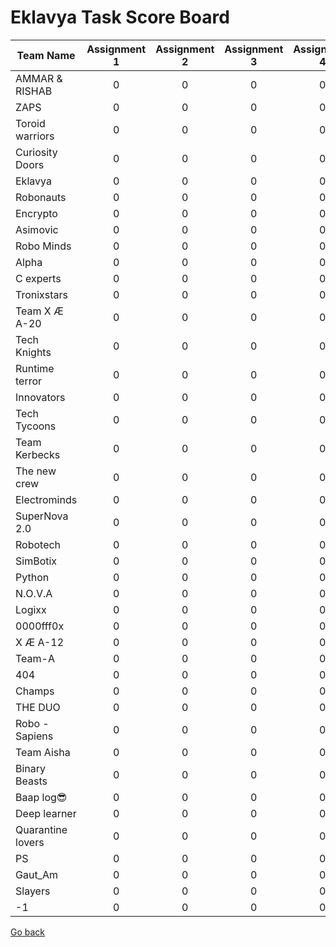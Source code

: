 # Eklavya Task Score Board

| Team Name         | Assignment 1 | Assignment 2 | Assignment 3 | Assignment 4 | Score |
|-------------------|:------------:|:------------:|:------------:|:------------:|:-----:|
| AMMAR & RISHAB    |  0           |  0           |  0           |  0           |  0    |
| ZAPS              |  0           |  0           |  0           |  0           |  0    |
| Toroid warriors   |  0           |  0           |  0           |  0           |  0    |
| Curiosity Doors   |  0           |  0           |  0           |  0           |  0    |
| Eklavya           |  0           |  0           |  0           |  0           |  0    |
| Robonauts         |  0           |  0           |  0           |  0           |  0    |
| Encrypto          |  0           |  0           |  0           |  0           |  0    |
| Asimovic          |  0           |  0           |  0           |  0           |  0    |
| Robo Minds        |  0           |  0           |  0           |  0           |  0    |
| Alpha             |  0           |  0           |  0           |  0           |  0    |
| C experts         |  0           |  0           |  0           |  0           |  0    |
| Tronixstars       |  0           |  0           |  0           |  0           |  0    |
| Team X Æ A-20     |  0           |  0           |  0           |  0           |  0    |
| Tech Knights      |  0           |  0           |  0           |  0           |  0    |
| Runtime terror    |  0           |  0           |  0           |  0           |  0    |
| Innovators        |  0           |  0           |  0           |  0           |  0    |
| Tech Tycoons      |  0           |  0           |  0           |  0           |  0    |
| Team Kerbecks     |  0           |  0           |  0           |  0           |  0    |
| The new crew      |  0           |  0           |  0           |  0           |  0    |
| Electrominds      |  0           |  0           |  0           |  0           |  0    |
| SuperNova 2.0     |  0           |  0           |  0           |  0           |  0    |
| Robotech          |  0           |  0           |  0           |  0           |  0    |
| SimBotix          |  0           |  0           |  0           |  0           |  0    |
| Python            |  0           |  0           |  0           |  0           |  0    |
| N.O.V.A           |  0           |  0           |  0           |  0           |  0    |
| Logixx            |  0           |  0           |  0           |  0           |  0    |
| 0000fff0x         |  0           |  0           |  0           |  0           |  0    |
| X Æ A-12          |  0           |  0           |  0           |  0           |  0    |
| Team-A            |  0           |  0           |  0           |  0           |  0    |
| 404               |  0           |  0           |  0           |  0           |  0    |
| Champs            |  0           |  0           |  0           |  0           |  0    |
| THE DUO           |  0           |  0           |  0           |  0           |  0    |
| Robo - Sapiens    |  0           |  0           |  0           |  0           |  0    |
| Team Aisha        |  0           |  0           |  0           |  0           |  0    |
| Binary Beasts     |  0           |  0           |  0           |  0           |  0    |
| Baap log😎         |  0           |  0           |  0           |  0           |  0    |
| Deep learner      |  0           |  0           |  0           |  0           |  0    |
| Quarantine lovers |  0           |  0           |  0           |  0           |  0    |
| PS                |  0           |  0           |  0           |  0           |  0    |
| Gaut_Am           |  0           |  0           |  0           |  0           |  0    |
| Slayers           |  0           |  0           |  0           |  0           |  0    |
| -1                |  0           |  0           |  0           |  0           |  0    |

[Go back](index.md)